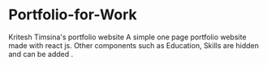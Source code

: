 # Portfolio-for-Work
 Kritesh Timsina's portfolio website
 A simple one page portfolio website made with react js.
 Other components such as Education, Skills are hidden and can be added .

